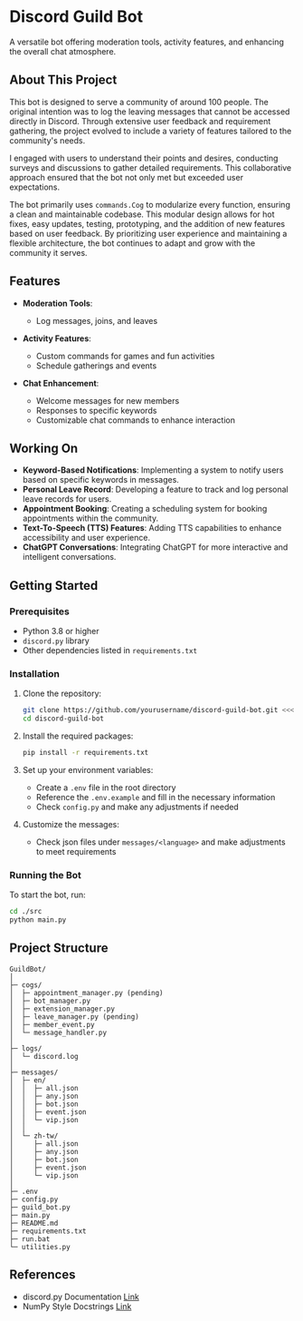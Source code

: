 # Discord Guild Bot
A versatile bot offering moderation tools, activity features, and enhancing the overall chat atmosphere.

## About This Project
This bot is designed to serve a community of around 100 people. The original intention was to log the leaving messages that cannot be accessed directly in Discord. Through extensive user feedback and requirement gathering, the project evolved to include a variety of features tailored to the community's needs.

I engaged with users to understand their points and desires, conducting surveys and discussions to gather detailed requirements. This collaborative approach ensured that the bot not only met but exceeded user expectations.

The bot primarily uses `commands.Cog` to modularize every function, ensuring a clean and maintainable codebase. This modular design allows for hot fixes, easy updates, testing, prototyping, and the addition of new features based on user feedback. By prioritizing user experience and maintaining a flexible architecture, the bot continues to adapt and grow with the community it serves.

## Features
- **Moderation Tools**:
    - Log messages, joins, and leaves

- **Activity Features**:
    - Custom commands for games and fun activities
    - Schedule gatherings and events

- **Chat Enhancement**:
    - Welcome messages for new members
    - Responses to specific keywords
    - Customizable chat commands to enhance interaction

## Working On
- **Keyword-Based Notifications**: Implementing a system to notify users based on specific keywords in messages.
- **Personal Leave Record**: Developing a feature to track and log personal leave records for users.
- **Appointment Booking**: Creating a scheduling system for booking appointments within the community.
- **Text-To-Speech (TTS) Features**: Adding TTS capabilities to enhance accessibility and user experience.
- **ChatGPT Conversations**: Integrating ChatGPT for more interactive and intelligent conversations.

## Getting Started
### Prerequisites
- Python 3.8 or higher
- `discord.py` library
- Other dependencies listed in `requirements.txt`

### Installation
1. Clone the repository:
    ```bash
    git clone https://github.com/yourusername/discord-guild-bot.git <<<<<<<<<<<<<<<<
    cd discord-guild-bot
    ```

2. Install the required packages:
    ```bash
    pip install -r requirements.txt
    ```

3. Set up your environment variables:
    - Create a `.env` file in the root directory
    - Reference the `.env.example` and fill in the necessary information
    - Check `config.py` and make any adjustments if needed

4. Customize the messages:
    - Check json files under `messages/<language>` and make adjustments to meet requirements

### Running the Bot
To start the bot, run:
```bash
cd ./src
python main.py
```

## Project Structure
```
GuildBot/
│
├─ cogs/
│  ├─ appointment_manager.py (pending)
│  ├─ bot_manager.py
│  ├─ extension_manager.py
│  ├─ leave_manager.py (pending)
│  ├─ member_event.py
│  └─ message_handler.py
│
├─ logs/
│  └─ discord.log
│
├─ messages/
│  ├─ en/
│  │  ├─ all.json
│  │  ├─ any.json
│  │  ├─ bot.json
│  │  ├─ event.json
│  │  └─ vip.json
│  │
│  └─ zh-tw/
│     ├─ all.json
│     ├─ any.json
│     ├─ bot.json
│     ├─ event.json
│     └─ vip.json
│
├─ .env
├─ config.py
├─ guild_bot.py
├─ main.py
├─ README.md
├─ requirements.txt
├─ run.bat
└─ utilities.py
```

## References
- discord.py Documentation [Link](https://discordpy.readthedocs.io/en/latest/index.html)
- NumPy Style Docstrings [Link](https://sphinxcontrib-napoleon.readthedocs.io/en/latest/example_numpy.html)
